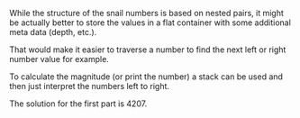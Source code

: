 While the structure of the snail numbers is based on nested pairs, it might be actually better to store the values in a flat container with some additional meta data (depth, etc.).

That would make it easier to traverse a number to find the next left or right number value for example.

To calculate the magnitude (or print the number) a stack can be used and then just interpret the numbers left to right.

The solution for the first part is 4207.
